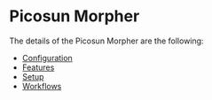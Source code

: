 # Picosun Morpher

The details of the Picosun Morpher are the following:
* [Configuration](/cmf.custom.help/techspec>connectiot>iotequipmenttypes>picosunmorpher>picosunmorpher-configuration)
* [Features](/cmf.custom.help/techspec>connectiot>iotequipmenttypes>picosunmorpher>picosunmorpher-features)
* [Setup](/cmf.custom.help/techspec>connectiot>iotequipmenttypes>picosunmorpher>picosunmorpher-setup)
* [Workflows](/cmf.custom.help/techspec>connectiot>iotequipmenttypes>picosunmorpher>picosunmorpher-workflows)


